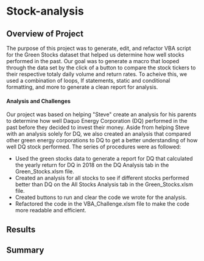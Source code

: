 # Stock-analysis
## Overview of Project
  The purpose of this project was to generate, edit, and refactor VBA script for the Green Stocks dataset that helped us determine how well stocks performed in the past. Our goal was to generate a macro that looped through the data set by the click of a button to compare the stock tickers to their respective totaly daily volume and return rates. To acheive this, we used a combination of loops, If statements, static and conditional formatting, and more to generate a clean report for analysis.  
#### Analysis and Challenges
Our project was based on helping "Steve" create an analysis for his parents to determine how well Daquo Energy Corporation (DQ) performed in the past before they decided to invest their money. Aside from helping Steve with an analysis solely for DQ, we also created an analysis that compared other green energy corporations to DQ to get a better understanding of how well DQ stock performed. 
The series of procedures were as followed:
- Used the green stocks data to generate a report for DQ that calculated the yearly return for DQ in 2018 on the DQ Analysis tab in the Green_Stocks.xlsm file.
- Created an analysis for all stocks to see if different stocks performed better than DQ on the All Stocks Analysis tab in the Green_Stocks.xlsm file.
- Created buttons to run and clear the code we wrote for the analysis.
- Refactored the code in the VBA_Challenge.xlsm file to make the code more readable and efficient.
## Results
## Summary
